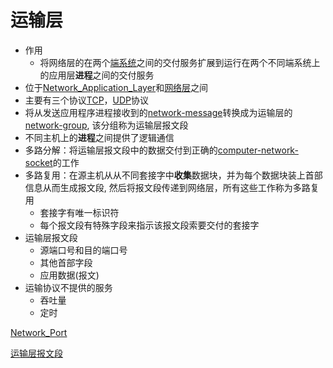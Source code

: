 # 运输层

- 作用
  - 将网络层的在两个[端系统](端系统.md)之间的交付服务扩展到运行在两个不同端系统上的应用层**进程**之间的交付服务
- 位于[Network_Application_Layer](network-application-layer.md)和[网络层](网络层.md)之间
- 主要有三个协议[TCP](network-tcp-protocol.md)，[UDP](udp.md)协议
- 将从发送应用程序进程接收到的[network-message](network-message.md)转换成为运输层的[network-group](network-group.md), 该分组称为运输层报文段
- 不同主机上的**进程**之间提供了逻辑通信
- 多路分解：将运输层报文段中的数据交付到正确的[computer-network-socket](computer-network-socket.md)的工作
- 多路复用：在源主机从从不同套接字中**收集**数据块，并为每个数据块装上首部信息从而生成报文段, 然后将报文段传递到网络层，所有这些工作称为多路复用
  - 套接字有唯一标识符
  - 每个报文段有特殊字段来指示该报文段索要交付的套接字
- 运输层报文段
  - 源端口号和目的端口号
  - 其他首部字段
  - 应用数据(报文)
- 运输协议不提供的服务
  - 吞吐量
  - 定时

[Network_Port](network-port.md)

[运输层报文段](运输层报文段.md)